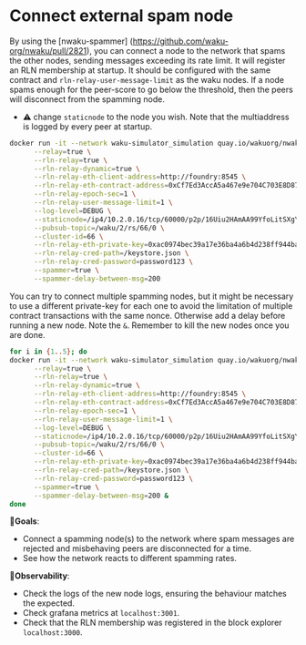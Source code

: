 # Connect external spam node


By using the [nwaku-spammer] (https://github.com/waku-org/nwaku/pull/2821), you can connect a node to the network that spams the other nodes, sending messages exceeding its rate limit. It will register an RLN membership at startup. It should be configured with the same contract and `rln-relay-user-message-limit` as the waku nodes. If a node spams enough for the peer-score to go below the threshold, then the peers will disconnect from the spamming node.

- ⚠️ change `staticnode` to the node you wish. Note that the multiaddress is logged by every peer at startup.

```bash
docker run -it --network waku-simulator_simulation quay.io/wakuorg/nwaku-pr:2821 \
      --relay=true \
      --rln-relay=true \
      --rln-relay-dynamic=true \
      --rln-relay-eth-client-address=http://foundry:8545 \
      --rln-relay-eth-contract-address=0xCf7Ed3AccA5a467e9e704C703E8D87F634fB0Fc9 \
      --rln-relay-epoch-sec=1 \
      --rln-relay-user-message-limit=1 \
      --log-level=DEBUG \
      --staticnode=/ip4/10.2.0.16/tcp/60000/p2p/16Uiu2HAmAA99YfoLitSXgY1bHaqjaTKhyrU4M4y3D1rVj1bmcgL8 \
      --pubsub-topic=/waku/2/rs/66/0 \
      --cluster-id=66 \
      --rln-relay-eth-private-key=0xac0974bec39a17e36ba4a6b4d238ff944bacb478cbed5efcae784d7bf4f2ff80 \
      --rln-relay-cred-path=/keystore.json \
      --rln-relay-cred-password=password123 \
      --spammer=true \
      --spammer-delay-between-msg=200
```

You can try to connect multiple spamming nodes, but it might be necessary to use a different private-key for each one to avoid the limitation of multiple contract transactions with the same nonce. Otherwise add a delay before running a new node. Note the `&`. Remember to kill the new nodes once you are done.

```bash
for i in {1..5}; do
docker run -it --network waku-simulator_simulation quay.io/wakuorg/nwaku-pr:2821 \
      --relay=true \
      --rln-relay=true \
      --rln-relay-dynamic=true \
      --rln-relay-eth-client-address=http://foundry:8545 \
      --rln-relay-eth-contract-address=0xCf7Ed3AccA5a467e9e704C703E8D87F634fB0Fc9 \
      --rln-relay-epoch-sec=1 \
      --rln-relay-user-message-limit=1 \
      --log-level=DEBUG \
      --staticnode=/ip4/10.2.0.16/tcp/60000/p2p/16Uiu2HAmAA99YfoLitSXgY1bHaqjaTKhyrU4M4y3D1rVj1bmcgL8 \
      --pubsub-topic=/waku/2/rs/66/0 \
      --cluster-id=66 \
      --rln-relay-eth-private-key=0xac0974bec39a17e36ba4a6b4d238ff944bacb478cbed5efcae784d7bf4f2ff80 \
      --rln-relay-cred-path=/keystore.json \
      --rln-relay-cred-password=password123 \
      --spammer=true \
      --spammer-delay-between-msg=200 &
done
```
🎯**Goals**:

- Connect a spamming node(s) to the network where spam messages are rejected and misbehaving peers are disconnected for a time.
- See how the network reacts to different spamming rates.

👀**Observability**:

- Check the logs of the new node logs, ensuring the behaviour matches the expected.
- Check grafana metrics at `localhost:3001`.
- Check that the RLN membership was registered in the block explorer `localhost:3000`.